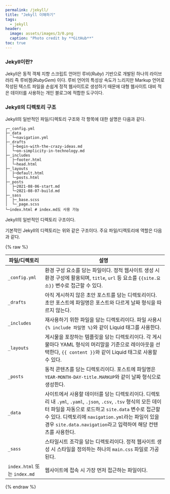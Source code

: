 ```yaml
---
permalink: /jekyll/
title: "Jekyll 이해하기"
tags:
  - jekyll
header:
  image: assets/images/3/0.png
  caption: "Photo credit by **GitHub**"
toc: true
---
```



### Jekyll이란?

Jekyll은 동적 객체 지향 스크립트 언어인 루비(*Ruby*) 기반으로 개발된 하나의 라이브러리 즉 루비젬(*RubyGem*) 이다. 루비 언어의 특성상 속도가 느리지만 Markup 언어로 작성된 텍스트 파일을 손쉽게 정적 웹사이트로 생성하기 때문에 대형 웹사이트 대비 적은 데이터를 사용하는 개인 블로그에 적합한 도구이다.



### Jekyll의 디렉토리 구조

Jekyll의 일반적인 파일/디렉토리 구조와 각 항목에 대한 설명은 다음과 같다.

```
┌─_config.yml
├─_data
│  └─navigation.yml
├─_drafts
│  ├─begin-with-the-crazy-ideas.md
│  └─on-simplicity-in-technology.md
├─_includes
│  ├─footer.html
│  └─head.html
├─_layouts
│  ├─default.html
│  └─posts.html
├─_posts
│  ├─2021-08-06-start.md
│  └─2021-08-07-build.md
├─_sass
│  ├─_base.scss
│  └─_page.scss
└─index.html # index.md도 사용 가능
```

Jekyll의 일반적인 디렉토리 구조이다. 

기본적인 Jekyll의 디렉토리는 위와 같은 구조이다. 주요 파일/디렉토리에 역할은 다음과 같다.

{% raw %}

파일/디렉토리|설명
---|---
`_config.yml`|환경 구성 요소를 담는 파일이다. 정적 웹사이트 생성 시 환경 구성에 활용되며, `title`, `url` 등 요소를 `{{site.요소}}` 변수로 접근할 수 있다.
`_drafts`|아직 게시하지 않은 초안 포스트를 담는 디렉토리이다. 초안 포스트에 파일명은 포스트와 다르게 날짜 형식을 따르지 않는다.
`_includes`|재사용하기 위한 파일을 담는 디렉토리이다. 파일 사용시 `{% include 파일명 %}`와 같이 Liquid 태그를 사용한다.
`_layouts`|게시물을 포장하는 템플릿을 담는 디렉토리이다. 각 게시물마다 YAML 형식의 머리말을 기준으로 레이아웃을 선택한다, `{{ content }}`와 같이 Liquid 태그로 사용할 수 있다.
`_posts`|동적 콘텐츠를 담는 디렉토리이다. 포스트에 파일명은 `YEAR-MONTH-DAY-title.MARKUP`와 같이 날짜 형식으로 생성한다.
`_data`|사이트에서 사용할 데이터를 담는 디렉토리이다. 디렉토리 내 `.yml`, `.yaml`, `.json`, `.csv`, `.tsv` 형식의 모든 데이터 파일을 자동으로 로드하고 `site.data` 변수로 접근할 수 있다. 디렉토리에 `navigation.yml`라는 파일이 있을 경우 `site.data.navigation`라고 입력하여 해당 컨텐츠를 사용한다.
`_sass`|스타일시트 조각을 담는 디렉토리이다. 정적 웹사이트 생성 시 스타일을 정의하는 하나의 `main.css` 파일로 가공된다.
`index.html` 또는 `index.md`|웹사이트에 접속 시 가장 먼저 접근하는 파일이다.

{% endraw %}
 

